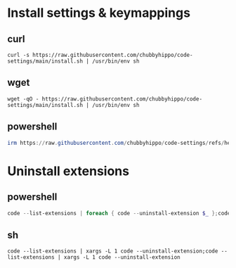 # Install settings & keymappings
## curl
```shell
curl -s https://raw.githubusercontent.com/chubbyhippo/code-settings/main/install.sh | /usr/bin/env sh
```
## wget
```shell
wget -qO - https://raw.githubusercontent.com/chubbyhippo/code-settings/main/install.sh | /usr/bin/env sh
```
## powershell
```powershell
irm https://raw.githubusercontent.com/chubbyhippo/code-settings/refs/heads/main/install.ps1 | iex
```
# Uninstall extensions
## powershell
```powershell
code --list-extensions | foreach { code --uninstall-extension $_ };code --list-extensions | foreach { code --uninstall-extension $_ }
```
## sh
```shell
code --list-extensions | xargs -L 1 code --uninstall-extension;code --list-extensions | xargs -L 1 code --uninstall-extension
```
